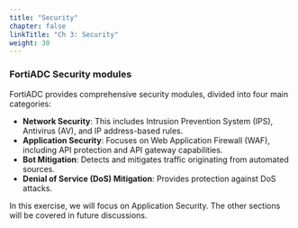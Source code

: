 ```yaml
---
title: "Security"
chapter: false
linkTitle: "Ch 3: Security"
weight: 30
---
```


### **FortiADC Security modules**
FortiADC provides comprehensive security modules, divided into four main categories:

- **Network Security**: This includes Intrusion Prevention System (IPS), Antivirus (AV), and IP address-based rules.
- **Application Security**: Focuses on Web Application Firewall (WAF), including API protection and API gateway capabilities.
- **Bot Mitigation**: Detects and mitigates traffic originating from automated sources.
- **Denial of Service (DoS) Mitigation**: Provides protection against DoS attacks.


In this exercise, we will focus on Application Security. The other sections will be covered in future discussions.

